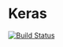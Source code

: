 # Keras

[![Build Status](https://travis-ci.org/dmrd/Keras.jl.svg?branch=master)](https://travis-ci.org/dmrd/Keras.jl)
